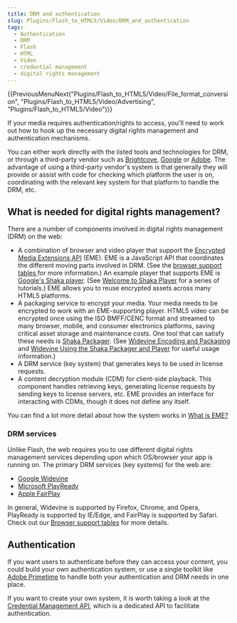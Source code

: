 ```yaml
---
title: DRM and authentication
slug: Plugins/Flash_to_HTML5/Video/DRM_and_authentication
tags:
  - Authentication
  - DRM
  - Flash
  - HTML
  - Video
  - credential management
  - digital rights management
---
```

<p>{{PreviousMenuNext("Plugins/Flash_to_HTML5/Video/File_format_conversion", "Plugins/Flash_to_HTML5/Video/Advertising", "Plugins/Flash_to_HTML5/Video")}}</p>

<p>If your media requires authentication/rights to access, you'll need to work out how to hook up the necessary digital rights management and authentication mechanisms.</p>

<p>You can either work directly with the listed tools and technologies for DRM, or through a third-party vendor such as <a href="https://www.brightcove.com/en/online-video-platform/content-protection-encryption-drm">Brightcove</a>, <a href="https://www.widevine.com/">Google</a> or <a href="https://www.adobe.com/uk/marketing-cloud/primetime/digital-rights-management.html">Adobe</a>. The advantage of using a third-party vendor's system is that generally they will provide or assist with code for checking which platform the user is on, coordinating with the relevant key system for that platform to handle the DRM, etc.</p>

<h2 id="What_is_needed_for_digital_rights_management">What is needed for digital rights management?</h2>

<p>There are a number of components involved in digital rights management (DRM) on the web:</p>

<ul>
 <li>A combination of browser and video player that support the <a href="/en-US/docs/Web/API/Encrypted_Media_Extensions_API">Encrypted Media Extensions API</a> (EME). EME is a JavaScript API that coordinates the different moving parts involved in DRM. (See the <a href="/en-US/docs/Plugins/Flash_to_HTML5/Video#browser_support">browser support tables </a>for more information.) An example player that supports EME is <a href="https://github.com/google/shaka-player">Google's Shaka player</a>. (See <a href="https://shaka-player-demo.appspot.com/docs/api/tutorial-welcome.html">Welcome to Shaka Player</a> for a series of tutorials.) EME allows you to reuse encrypted assets across many HTML5 platforms.</li>
 <li>A packaging service to encrypt your media. Your media needs to be encrypted to work with an EME-supporting player. HTML5 video can be encrypted once using the ISO BMFF/CENC format and streamed to many browser, mobile, and consumer electronics platforms, saving critical asset storage and maintenance costs. One tool that can satisfy these needs is <a href="https://github.com/google/shaka-packager">Shaka Packager</a>. (See <a href="https://storage.googleapis.com/wvdocs/Widevine_DRM_Encoding_and_Packaging.pdf">Widevine Encoding and Packaging</a> and <a href="https://storage.googleapis.com/wvdocs/Widevine_DRM_Using_Shaka_Packager_and_Player.pdf">Widevine Using the Shaka Packager and Player</a> for useful usage information.)</li>
 <li>A DRM service (key system) that generates keys to be used in license requests.</li>
 <li>A content decryption module (CDM) for client-side playback. This component handles retrieving keys, generating license requests by sending keys to license servers, etc. EME provides an interface for interacting with CDMs, though it does not define any itself.</li>
</ul>

<p>You can find a lot more detail about how the system works in <a href="https://developers.google.com/web/fundamentals/media/eme">What is EME?</a></p>

<h3 id="DRM_services">DRM services</h3>

<p>Unlike Flash, the web requires you to use different digital rights management services depending upon which OS/browser your app is running on. The primary DRM services (key systems) for the web are:</p>

<ul>
 <li><a href="https://www.widevine.com/">Google Widevine</a></li>
 <li><a href="https://www.microsoft.com/playready/">Microsoft PlayReady</a></li>
 <li><a href="https://developer.apple.com/streaming/fps/">Apple FairPlay</a></li>
</ul>

<p>In general, Widevine is supported by Firefox, Chrome, and Opera, PlayReady is supported by IE/Edge, and FairPlay is supported by Safari. Check out our <a href="/en-US/docs/Plugins/Flash_to_HTML5/Video#browser_support">Browser support tables</a> for more details.</p>

<h2 id="Authentication">Authentication</h2>

<p>If you want users to authenticate before they can access your content, you could build your own authentication system, or use a single toolkit like <a href="https://www.adobe.com/uk/marketing-cloud/primetime/digital-rights-management.html">Adobe Primetime</a> to handle both your authentication and DRM needs in one place.</p>

<p>If you want to create your own system, it is worth taking a look at the <a href="/en-US/docs/Web/API/Credential_Management_API">Credential Management API</a>, which is a dedicated API to facilitate authentication.</p>
